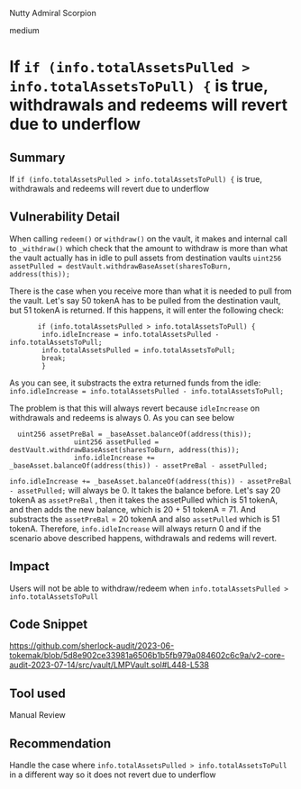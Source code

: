 Nutty Admiral Scorpion

medium

# If `if (info.totalAssetsPulled > info.totalAssetsToPull) {` is true, withdrawals and redeems will revert due to underflow
## Summary

If `if (info.totalAssetsPulled > info.totalAssetsToPull) {` is true, withdrawals and redeems will revert due to underflow

## Vulnerability Detail

When calling `redeem()` or `withdraw()` on the vault, it makes and internal call to `_withdraw()` which check that the amount to withdraw is more than what the vault actually has in idle to pull assets from destination vaults `uint256 assetPulled = destVault.withdrawBaseAsset(sharesToBurn, address(this));`

There is the case when you receive more than what it is needed to pull from the vault. Let's say 50 tokenA has to be pulled from the destination vault, but 51 tokenA is returned. If this happens, it will enter the following check:

```solidity
       if (info.totalAssetsPulled > info.totalAssetsToPull) {
        info.idleIncrease = info.totalAssetsPulled - info.totalAssetsToPull;
        info.totalAssetsPulled = info.totalAssetsToPull;
        break; 
        }
```
As you can see, it substracts the extra returned funds from the idle: `info.idleIncrease = info.totalAssetsPulled - info.totalAssetsToPull;` 

The problem is that this will always revert because `idleIncrease` on withdrawals and redeems is always 0. As you can see below

```solidity
  uint256 assetPreBal = _baseAsset.balanceOf(address(this));
                uint256 assetPulled = destVault.withdrawBaseAsset(sharesToBurn, address(this));
                info.idleIncrease += _baseAsset.balanceOf(address(this)) - assetPreBal - assetPulled; 
```
` info.idleIncrease += _baseAsset.balanceOf(address(this)) - assetPreBal - assetPulled; ` will always be 0. It takes the balance before. Let's say 20 tokenA as `assetPreBal` , then it takes the assetPulled which is 51 tokenA, and then adds the new balance, which is 20 + 51  tokenA = 71. And substracts the `assetPreBal` = 20 tokenA and also `assetPulled` which is 51 tokenA. Therefore, `info.idleIncrease` will always return 0 and if the scenario above described happens, withdrawals and redems will revert.

## Impact
Users will not be able to withdraw/redeem when `info.totalAssetsPulled > info.totalAssetsToPull`
## Code Snippet
https://github.com/sherlock-audit/2023-06-tokemak/blob/5d8e902ce33981a6506b1b5fb979a084602c6c9a/v2-core-audit-2023-07-14/src/vault/LMPVault.sol#L448-L538

## Tool used

Manual Review

## Recommendation
Handle the case where `info.totalAssetsPulled > info.totalAssetsToPull` in a different way so it does not revert due to underflow